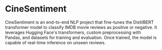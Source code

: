 # CineSentiment
CineSentiment is an end-to-end NLP project that fine-tunes the DistilBERT transformer model to classify IMDB movie reviews as positive or negative. It leverages Hugging Face's transformers, custom preprocessing with Pandas, and datasets for training and evaluation. Once trained, the model is capable of real-time inference on unseen reviews.
